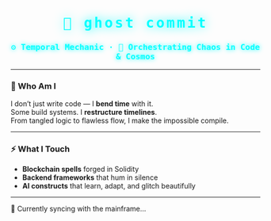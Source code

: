 <h1 align="center" style="color:#00FFFF; text-shadow:0 0 20px #00FFFF; font-family:'Orbitron', monospace; letter-spacing:4px;">
  👻 ghost commit
</h1>

<h3 align="center" style="color:#00FFFF; text-shadow:0 0 10px #00FFFF; font-family:'JetBrains Mono', monospace;">
  ⚙️ Temporal Mechanic · 🔮 Orchestrating Chaos in Code & Cosmos
</h3>

---

### 🧩 Who Am I
I don’t just write code — I **bend time** with it.  
Some build systems. I **restructure timelines**.  
From tangled logic to flawless flow, I make the impossible compile.

---

### ⚡ What I Touch
- **Blockchain spells** forged in Solidity  
- **Backend frameworks** that hum in silence  
- **AI constructs** that learn, adapt, and glitch beautifully  

---
📡 Currently syncing with the mainframe...

